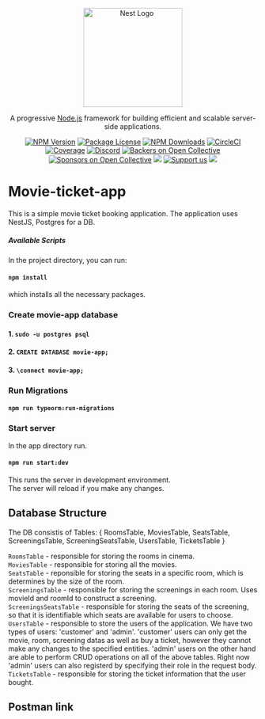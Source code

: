 <p align="center">
  <a href="http://nestjs.com/" target="blank"><img src="https://nestjs.com/img/logo-small.svg" width="200" alt="Nest Logo" /></a>
</p>

[circleci-image]: https://img.shields.io/circleci/build/github/nestjs/nest/master?token=abc123def456
[circleci-url]: https://circleci.com/gh/nestjs/nest

  <p align="center">A progressive <a href="http://nodejs.org" target="_blank">Node.js</a> framework for building efficient and scalable server-side applications.</p>
    <p align="center">
<a href="https://www.npmjs.com/~nestjscore" target="_blank"><img src="https://img.shields.io/npm/v/@nestjs/core.svg" alt="NPM Version" /></a>
<a href="https://www.npmjs.com/~nestjscore" target="_blank"><img src="https://img.shields.io/npm/l/@nestjs/core.svg" alt="Package License" /></a>
<a href="https://www.npmjs.com/~nestjscore" target="_blank"><img src="https://img.shields.io/npm/dm/@nestjs/common.svg" alt="NPM Downloads" /></a>
<a href="https://circleci.com/gh/nestjs/nest" target="_blank"><img src="https://img.shields.io/circleci/build/github/nestjs/nest/master" alt="CircleCI" /></a>
<a href="https://coveralls.io/github/nestjs/nest?branch=master" target="_blank"><img src="https://coveralls.io/repos/github/nestjs/nest/badge.svg?branch=master#9" alt="Coverage" /></a>
<a href="https://discord.gg/G7Qnnhy" target="_blank"><img src="https://img.shields.io/badge/discord-online-brightgreen.svg" alt="Discord"/></a>
<a href="https://opencollective.com/nest#backer" target="_blank"><img src="https://opencollective.com/nest/backers/badge.svg" alt="Backers on Open Collective" /></a>
<a href="https://opencollective.com/nest#sponsor" target="_blank"><img src="https://opencollective.com/nest/sponsors/badge.svg" alt="Sponsors on Open Collective" /></a>
  <a href="https://paypal.me/kamilmysliwiec" target="_blank"><img src="https://img.shields.io/badge/Donate-PayPal-ff3f59.svg"/></a>
    <a href="https://opencollective.com/nest#sponsor"  target="_blank"><img src="https://img.shields.io/badge/Support%20us-Open%20Collective-41B883.svg" alt="Support us"></a>
  <a href="https://twitter.com/nestframework" target="_blank"><img src="https://img.shields.io/twitter/follow/nestframework.svg?style=social&label=Follow"></a>
</p>
  <!--[![Backers on Open Collective](https://opencollective.com/nest/backers/badge.svg)](https://opencollective.com/nest#backer)
  [![Sponsors on Open Collective](https://opencollective.com/nest/sponsors/badge.svg)](https://opencollective.com/nest#sponsor)-->

# Movie-ticket-app

This is a simple movie ticket booking application. The application uses NestJS, Postgres for a DB.

##### Available Scripts

In the project directory, you can run:

#### `npm install` 

which installs all the necessary packages.

### Create movie-app database

#### 1. `sudo -u postgres psql`

#### 2. `CREATE DATABASE movie-app;`

#### 3. `\connect movie-app;`

### Run Migrations

#### `npm run typeorm:run-migrations`

### Start server
In the app directory run.<br />
#### `npm run start:dev`

This runs the server in development environment. <br />
The server will reload if you make any changes. <br />

## Database Structure

The DB consistis of Tables: { RoomsTable, MoviesTable, SeatsTable, ScreeningsTable, ScreeningSeatsTable, UsersTable, TicketsTable }

`RoomsTable` - responsible for storing the rooms in cinema. <br />
`MoviesTable` - responsible for storing all the movies.<br />
`SeatsTable` - reponsible for storing the seats in a specific room, which is determines by the size of the room.<br />
`ScreeningsTable` - responsible for storing the screenings in each room. Uses movieId and roomId to construct a screening.<br />
`ScreeningsSeatsTable` - responsible for storing the seats of the screening, so that it is identifiable which seats are available for users to choose.<br />
`UsersTable` - responsible to store the users of the application. We have two types of users: 'customer' and 'admin'. 'customer' users can only get the movie, room, screening datas as well as buy a ticket, however they cannot make any changes to the specified entities. 'admin' users on the other hand are able to perform CRUD operations on all of the above tables.
Right now 'admin' users can also registerd by specifying their role in the request body.<br />
`TicketsTable` - responsible for storing the ticket information that the user bought. <br />

## Postman link


